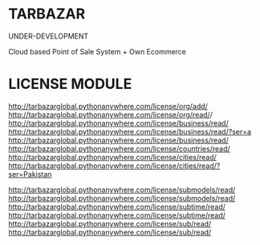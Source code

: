 # TARBAZAR
UNDER-DEVELOPMENT

Cloud based Point of Sale System + Own Ecommerce



LICENSE MODULE
==============
http://tarbazarglobal.pythonanywhere.com/license/org/add/
http://tarbazarglobal.pythonanywhere.com/license/org/read/<username>/
http://tarbazarglobal.pythonanywhere.com/license/business/read/
http://tarbazarglobal.pythonanywhere.com/license/business/read/?ser=a
http://tarbazarglobal.pythonanywhere.com/license/business/read/<name>
http://tarbazarglobal.pythonanywhere.com/license/countries/read/
http://tarbazarglobal.pythonanywhere.com/license/cities/read/
http://tarbazarglobal.pythonanywhere.com/license/cities/read/?ser=Pakistan

http://tarbazarglobal.pythonanywhere.com/license/submodels/read/
 http://tarbazarglobal.pythonanywhere.com/license/submodels/read/<name>
http://tarbazarglobal.pythonanywhere.com/license/subtime/read/
 http://tarbazarglobal.pythonanywhere.com/license/subtime/read/<name>
http://tarbazarglobal.pythonanywhere.com/license/sub/read/
 http://tarbazarglobal.pythonanywhere.com/license/sub/read/<name>
